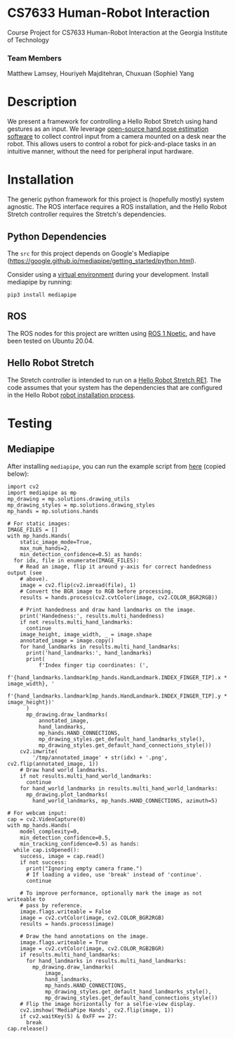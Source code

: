 # CS7633 Human-Robot Interaction

Course Project for CS7633 Human-Robot Interaction at the Georgia Institute of Technology

### Team Members
Matthew Lamsey, Houriyeh Majditehran, Chuxuan (Sophie) Yang

# Description

We present a framework for controlling a Hello Robot Stretch using hand gestures as an input. We leverage [open-source hand pose estimation software](https://google.github.io/mediapipe/) to collect control input from a camera mounted on a desk near the robot. This allows users to control a robot for pick-and-place tasks in an intuitive manner, without the need for peripheral input hardware.

# Installation

The generic python framework for this project is (hopefully mostly) system agnostic. The ROS interface requires a ROS installation, and the Hello Robot Stretch controller requires the Stretch's dependencies.

## Python Dependencies

The `src` for this project depends on Google's Mediapipe (https://google.github.io/mediapipe/getting_started/python.html).

Consider using a [virtual environment](https://docs.conda.io/en/latest/) during your development. Install mediapipe by running:

`pip3 install mediapipe`

## ROS

The ROS nodes for this project are written using [ROS 1 Noetic](http://wiki.ros.org/noetic), and have been tested on Ubuntu 20.04.

## Hello Robot Stretch

The Stretch controller is intended to run on a [Hello Robot Stretch RE1](https://hello-robot.com/). The code assumes that your system has the dependencies that are configured in the Hello Robot [robot installation process](https://docs.hello-robot.com/0.2/stretch-install/docs/robot_install/).

# Testing

## Mediapipe

After installing `mediapipe`, you can run the example script from [here](https://google.github.io/mediapipe/solutions/hands#python-solution-api) (copied below):

```
import cv2
import mediapipe as mp
mp_drawing = mp.solutions.drawing_utils
mp_drawing_styles = mp.solutions.drawing_styles
mp_hands = mp.solutions.hands

# For static images:
IMAGE_FILES = []
with mp_hands.Hands(
    static_image_mode=True,
    max_num_hands=2,
    min_detection_confidence=0.5) as hands:
  for idx, file in enumerate(IMAGE_FILES):
    # Read an image, flip it around y-axis for correct handedness output (see
    # above).
    image = cv2.flip(cv2.imread(file), 1)
    # Convert the BGR image to RGB before processing.
    results = hands.process(cv2.cvtColor(image, cv2.COLOR_BGR2RGB))

    # Print handedness and draw hand landmarks on the image.
    print('Handedness:', results.multi_handedness)
    if not results.multi_hand_landmarks:
      continue
    image_height, image_width, _ = image.shape
    annotated_image = image.copy()
    for hand_landmarks in results.multi_hand_landmarks:
      print('hand_landmarks:', hand_landmarks)
      print(
          f'Index finger tip coordinates: (',
          f'{hand_landmarks.landmark[mp_hands.HandLandmark.INDEX_FINGER_TIP].x * image_width}, '
          f'{hand_landmarks.landmark[mp_hands.HandLandmark.INDEX_FINGER_TIP].y * image_height})'
      )
      mp_drawing.draw_landmarks(
          annotated_image,
          hand_landmarks,
          mp_hands.HAND_CONNECTIONS,
          mp_drawing_styles.get_default_hand_landmarks_style(),
          mp_drawing_styles.get_default_hand_connections_style())
    cv2.imwrite(
        '/tmp/annotated_image' + str(idx) + '.png', cv2.flip(annotated_image, 1))
    # Draw hand world landmarks.
    if not results.multi_hand_world_landmarks:
      continue
    for hand_world_landmarks in results.multi_hand_world_landmarks:
      mp_drawing.plot_landmarks(
        hand_world_landmarks, mp_hands.HAND_CONNECTIONS, azimuth=5)

# For webcam input:
cap = cv2.VideoCapture(0)
with mp_hands.Hands(
    model_complexity=0,
    min_detection_confidence=0.5,
    min_tracking_confidence=0.5) as hands:
  while cap.isOpened():
    success, image = cap.read()
    if not success:
      print("Ignoring empty camera frame.")
      # If loading a video, use 'break' instead of 'continue'.
      continue

    # To improve performance, optionally mark the image as not writeable to
    # pass by reference.
    image.flags.writeable = False
    image = cv2.cvtColor(image, cv2.COLOR_BGR2RGB)
    results = hands.process(image)

    # Draw the hand annotations on the image.
    image.flags.writeable = True
    image = cv2.cvtColor(image, cv2.COLOR_RGB2BGR)
    if results.multi_hand_landmarks:
      for hand_landmarks in results.multi_hand_landmarks:
        mp_drawing.draw_landmarks(
            image,
            hand_landmarks,
            mp_hands.HAND_CONNECTIONS,
            mp_drawing_styles.get_default_hand_landmarks_style(),
            mp_drawing_styles.get_default_hand_connections_style())
    # Flip the image horizontally for a selfie-view display.
    cv2.imshow('MediaPipe Hands', cv2.flip(image, 1))
    if cv2.waitKey(5) & 0xFF == 27:
      break
cap.release()

```
